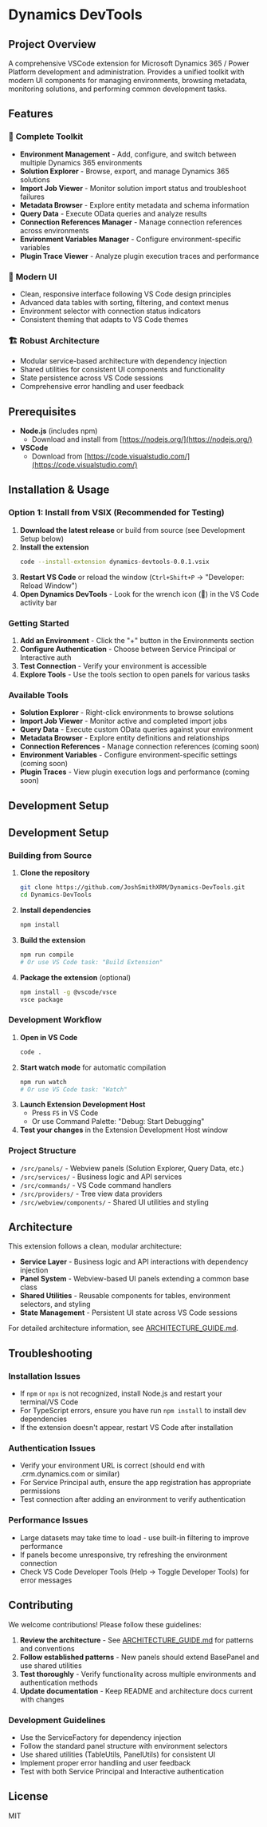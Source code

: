 # Dynamics DevTools

## Project Overview
A comprehensive VSCode extension for Microsoft Dynamics 365 / Power Platform development and administration. Provides a unified toolkit with modern UI components for managing environments, browsing metadata, monitoring solutions, and performing common development tasks.

## Features

### 🔧 **Complete Toolkit**
- **Environment Management** - Add, configure, and switch between multiple Dynamics 365 environments
- **Solution Explorer** - Browse, export, and manage Dynamics 365 solutions
- **Import Job Viewer** - Monitor solution import status and troubleshoot failures
- **Metadata Browser** - Explore entity metadata and schema information
- **Query Data** - Execute OData queries and analyze results
- **Connection References Manager** - Manage connection references across environments
- **Environment Variables Manager** - Configure environment-specific variables
- **Plugin Trace Viewer** - Analyze plugin execution traces and performance

### 🎨 **Modern UI**
- Clean, responsive interface following VS Code design principles
- Advanced data tables with sorting, filtering, and context menus
- Environment selector with connection status indicators
- Consistent theming that adapts to VS Code themes

### 🏗️ **Robust Architecture**
- Modular service-based architecture with dependency injection
- Shared utilities for consistent UI components and functionality
- State persistence across VS Code sessions
- Comprehensive error handling and user feedback

## Prerequisites
- **Node.js** (includes npm)
  - Download and install from [https://nodejs.org/](https://nodejs.org/)
- **VSCode**
  - Download from [https://code.visualstudio.com/](https://code.visualstudio.com/)

## Installation & Usage

### **Option 1: Install from VSIX (Recommended for Testing)**
1. **Download the latest release** or build from source (see Development Setup below)
2. **Install the extension**
   ```bash
   code --install-extension dynamics-devtools-0.0.1.vsix
   ```
3. **Restart VS Code** or reload the window (`Ctrl+Shift+P` → "Developer: Reload Window")
4. **Open Dynamics DevTools** - Look for the wrench icon (🔧) in the VS Code activity bar

### **Getting Started**
1. **Add an Environment** - Click the "+" button in the Environments section
2. **Configure Authentication** - Choose between Service Principal or Interactive auth
3. **Test Connection** - Verify your environment is accessible
4. **Explore Tools** - Use the tools section to open panels for various tasks

### **Available Tools**
- **Solution Explorer** - Right-click environments to browse solutions
- **Import Job Viewer** - Monitor active and completed import jobs
- **Query Data** - Execute custom OData queries against your environment
- **Metadata Browser** - Explore entity definitions and relationships
- **Connection References** - Manage connection references (coming soon)
- **Environment Variables** - Configure environment-specific settings (coming soon)
- **Plugin Traces** - View plugin execution logs and performance (coming soon)

## Development Setup
## Development Setup

### **Building from Source**
1. **Clone the repository**
   ```bash
   git clone https://github.com/JoshSmithXRM/Dynamics-DevTools.git
   cd Dynamics-DevTools
   ```
2. **Install dependencies**
   ```bash
   npm install
   ```
3. **Build the extension**
   ```bash
   npm run compile
   # Or use VS Code task: "Build Extension"
   ```
4. **Package the extension** (optional)
   ```bash
   npm install -g @vscode/vsce
   vsce package
   ```

### **Development Workflow**
1. **Open in VS Code**
   ```bash
   code .
   ```
2. **Start watch mode** for automatic compilation
   ```bash
   npm run watch
   # Or use VS Code task: "Watch"
   ```
3. **Launch Extension Development Host**
   - Press `F5` in VS Code
   - Or use Command Palette: "Debug: Start Debugging"
4. **Test your changes** in the Extension Development Host window

### **Project Structure**
- `/src/panels/` - Webview panels (Solution Explorer, Query Data, etc.)
- `/src/services/` - Business logic and API services
- `/src/commands/` - VS Code command handlers
- `/src/providers/` - Tree view data providers
- `/src/webview/components/` - Shared UI utilities and styling

## Architecture

This extension follows a clean, modular architecture:

- **Service Layer** - Business logic and API interactions with dependency injection
- **Panel System** - Webview-based UI panels extending a common base class
- **Shared Utilities** - Reusable components for tables, environment selectors, and styling
- **State Management** - Persistent UI state across VS Code sessions

For detailed architecture information, see [ARCHITECTURE_GUIDE.md](./docs/ARCHITECTURE_GUIDE.md).

## Troubleshooting

### **Installation Issues**
- If `npm` or `npx` is not recognized, install Node.js and restart your terminal/VS Code
- For TypeScript errors, ensure you have run `npm install` to install dev dependencies
- If the extension doesn't appear, restart VS Code after installation

### **Authentication Issues**
- Verify your environment URL is correct (should end with .crm.dynamics.com or similar)
- For Service Principal auth, ensure the app registration has appropriate permissions
- Test connection after adding an environment to verify authentication

### **Performance Issues**
- Large datasets may take time to load - use built-in filtering to improve performance
- If panels become unresponsive, try refreshing the environment connection
- Check VS Code Developer Tools (Help → Toggle Developer Tools) for error messages

## Contributing

We welcome contributions! Please follow these guidelines:

1. **Review the architecture** - See [ARCHITECTURE_GUIDE.md](./docs/ARCHITECTURE_GUIDE.md) for patterns and conventions
2. **Follow established patterns** - New panels should extend BasePanel and use shared utilities  
3. **Test thoroughly** - Verify functionality across multiple environments and authentication methods
4. **Update documentation** - Keep README and architecture docs current with changes

### **Development Guidelines**
- Use the ServiceFactory for dependency injection
- Follow the standard panel structure with environment selectors
- Use shared utilities (TableUtils, PanelUtils) for consistent UI
- Implement proper error handling and user feedback
- Test with both Service Principal and Interactive authentication

## License
MIT
